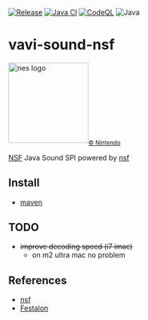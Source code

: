 [![Release](https://jitpack.io/v/umjammer/vavi-sound-nsf.svg)](https://jitpack.io/#umjammer/vavi-sound-nsf)
[![Java CI](https://github.com/umjammer/vavi-sound-nsf/actions/workflows/maven.yml/badge.svg)](https://github.com/umjammer/vavi-sound-nsf/actions/workflows/maven.yml)
[![CodeQL](https://github.com/umjammer/vavi-sound-nsf/actions/workflows/codeql-analysis.yml/badge.svg)](https://github.com/umjammer/vavi-sound-nsf/actions/workflows/codeql-analysis.yml)
![Java](https://img.shields.io/badge/Java-8-b07219)

# vavi-sound-nsf

<img src="https://github.com/umjammer/vavi-sound-nsf/assets/493908/f9af5c46-ad4b-4e9b-801c-8ac87cf2b669" width=160 alt="nes logo"/><sub><a href="https://www.nintendo.com/">© Nintendo</a></sub>

[NSF](https://www.nesdev.org/wiki/NSF) Java Sound SPI powered by [nsf](https://github.com/orangelando/nsf)

## Install

 * [maven](https://jitpack.io/#umjammer/vavi-sound-nsf)

## TODO

 * ~~improve decoding speed (i7 imac)~~
   * on m2 ultra mac no problem 

## References

  * [nsf](https://github.com/orangelando/nsf)
  * [Festalon](https://github.com/ahefner/festalon)
